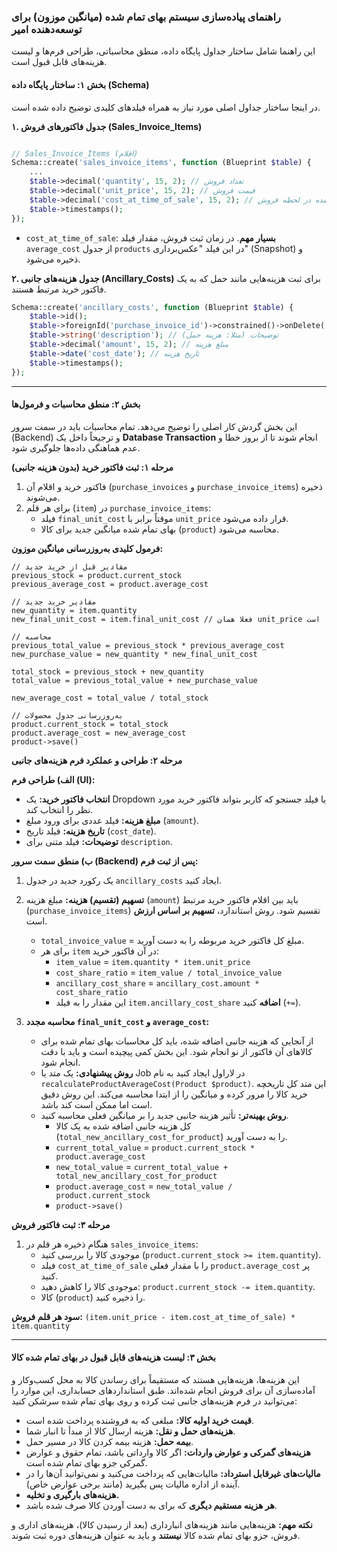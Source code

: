 ### **راهنمای پیاده‌سازی سیستم بهای تمام شده (میانگین موزون) برای توسعه‌دهنده امیر**

این راهنما شامل ساختار جداول پایگاه داده، منطق محاسباتی، طراحی فرم‌ها و لیست هزینه‌های قابل قبول است.

#### **بخش ۱: ساختار پایگاه داده (Schema)**

در اینجا ساختار جداول اصلی مورد نیاز به همراه فیلدهای کلیدی توضیح داده شده است.

**۱. جدول فاکتورهای فروش (Sales_Invoice_Items)**

```php

// Sales_Invoice_Items (اقلام)
Schema::create('sales_invoice_items', function (Blueprint $table) {
    ...
    $table->decimal('quantity', 15, 2); // تعداد فروش
    $table->decimal('unit_price', 15, 2); // قیمت فروش
    $table->decimal('cost_at_time_of_sale', 15, 2); // بهای تمام شده در لحظه فروش
    $table->timestamps();
});
```
*   `cost_at_time_of_sale`: **بسیار مهم**. در زمان ثبت فروش، مقدار فیلد `average_cost` از جدول `products` در این فیلد "عکس‌برداری" (Snapshot) و ذخیره می‌شود.

**۲. جدول هزینه‌های جانبی (Ancillary_Costs)**
برای ثبت هزینه‌هایی مانند حمل که به یک فاکتور خرید مرتبط هستند.

```php
Schema::create('ancillary_costs', function (Blueprint $table) {
    $table->id();
    $table->foreignId('purchase_invoice_id')->constrained()->onDelete('cascade');
    $table->string('description'); // توضیحات (مثلا: هزینه حمل)
    $table->decimal('amount', 15, 2); // مبلغ هزینه
    $table->date('cost_date'); // تاریخ هزینه
    $table->timestamps();
});
```

---

#### **بخش ۲: منطق محاسبات و فرمول‌ها**

این بخش گردش کار اصلی را توضیح می‌دهد. تمام محاسبات باید در سمت سرور (Backend) و ترجیحاً داخل یک **Database Transaction** انجام شوند تا از بروز خطا و عدم هماهنگی داده‌ها جلوگیری شود.

**مرحله ۱: ثبت فاکتور خرید (بدون هزینه جانبی)**

1.  فاکتور خرید و اقلام آن (`purchase_invoices` و `purchase_invoice_items`) ذخیره می‌شوند.
2.  برای هر قلم (`item`) در `purchase_invoice_items`:
    *   فیلد `final_unit_cost` موقتاً برابر با `unit_price` قرار داده می‌شود.
    *   بهای تمام شده میانگین جدید برای کالا (`product`) محاسبه می‌شود.

**فرمول کلیدی به‌روزرسانی میانگین موزون:**

```
// مقادیر قبل از خرید جدید
previous_stock = product.current_stock
previous_average_cost = product.average_cost

// مقادیر خرید جدید
new_quantity = item.quantity
new_final_unit_cost = item.final_unit_cost // فعلا همان unit_price است

// محاسبه
previous_total_value = previous_stock * previous_average_cost
new_purchase_value = new_quantity * new_final_unit_cost

total_stock = previous_stock + new_quantity
total_value = previous_total_value + new_purchase_value

new_average_cost = total_value / total_stock

// به‌روزرسانی جدول محصولات
product.current_stock = total_stock
product.average_cost = new_average_cost
product->save()
```

**مرحله ۲: طراحی و عملکرد فرم هزینه‌های جانبی**

**الف) طراحی فرم (UI):**
*   **انتخاب فاکتور خرید:** یک Dropdown یا فیلد جستجو که کاربر بتواند فاکتور خرید مورد نظر را انتخاب کند.
*   **مبلغ هزینه:** فیلد عددی برای ورود مبلغ (`amount`).
*   **تاریخ هزینه:** فیلد تاریخ (`cost_date`).
*   **توضیحات:** فیلد متنی برای `description`.

**ب) منطق سمت سرور (Backend) پس از ثبت فرم:**

1.  یک رکورد جدید در جدول `ancillary_costs` ایجاد کنید.
2.  **تسهیم (تقسیم) هزینه:** مبلغ هزینه (`amount`) باید بین اقلام فاکتور خرید مرتبط (`purchase_invoice_items`) تقسیم شود. روش استاندارد، **تسهیم بر اساس ارزش** است.
    *   `total_invoice_value` = مبلغ کل فاکتور خرید مربوطه را به دست آورید.
    *   برای هر `item` در آن فاکتور خرید:
        *   `item_value` = `item.quantity * item.unit_price`
        *   `cost_share_ratio` = `item_value / total_invoice_value`
        *   `ancillary_cost_share` = `ancillary_cost.amount * cost_share_ratio`
        *   این مقدار را به فیلد `item.ancillary_cost_share` **اضافه** کنید (`+=`).

3.  **محاسبه مجدد `final_unit_cost` و `average_cost`:**
    *   از آنجایی که هزینه جانبی اضافه شده، باید کل محاسبات بهای تمام شده برای کالاهای آن فاکتور از نو انجام شود. این بخش کمی پیچیده است و باید با دقت انجام شود.
    *   **روش پیشنهادی:** یک متد یا Job در لاراول ایجاد کنید به نام `recalculateProductAverageCost(Product $product)`. این متد کل تاریخچه خرید کالا را مرور کرده و میانگین را از ابتدا محاسبه می‌کند. این روش دقیق است اما ممکن است کند باشد.
    *   **روش بهینه‌تر:** تأثیر هزینه جانبی جدید را بر میانگین فعلی محاسبه کنید.
        *   کل هزینه جانبی اضافه شده به یک کالا (`total_new_ancillary_cost_for_product`) را به دست آورید.
        *   `current_total_value` = `product.current_stock * product.average_cost`
        *   `new_total_value` = `current_total_value + total_new_ancillary_cost_for_product`
        *   `product.average_cost` = `new_total_value / product.current_stock`
        *   `product->save()`

**مرحله ۳: ثبت فاکتور فروش**

1.  هنگام ذخیره هر قلم در `sales_invoice_items`:
    *   موجودی کالا را بررسی کنید (`product.current_stock >= item.quantity`).
    *   فیلد `cost_at_time_of_sale` را با مقدار فعلی `product.average_cost` پر کنید.
    *   موجودی کالا را کاهش دهید: `product.current_stock -= item.quantity`.
    *   کالا (`product`) را ذخیره کنید.

**سود هر قلم فروش:** `(item.unit_price - item.cost_at_time_of_sale) * item.quantity`

---

#### **بخش ۳: لیست هزینه‌های قابل قبول در بهای تمام شده کالا**

این هزینه‌ها، هزینه‌هایی هستند که مستقیماً برای رساندن کالا به محل کسب‌وکار و آماده‌سازی آن برای فروش انجام شده‌اند. طبق استانداردهای حسابداری، این موارد را می‌توانید در فرم هزینه‌های جانبی ثبت کرده و روی بهای تمام شده سرشکن کنید:

*   **قیمت خرید اولیه کالا:** مبلغی که به فروشنده پرداخت شده است.
*   **هزینه‌های حمل و نقل:** هزینه ارسال کالا از مبدأ تا انبار شما.
*   **بیمه حمل:** هزینه بیمه کردن کالا در مسیر حمل.
*   **هزینه‌های گمرکی و عوارض واردات:** اگر کالا وارداتی باشد، تمام حقوق و عوارض گمرکی جزو بهای تمام شده است.
*   **مالیات‌های غیرقابل استرداد:** مالیات‌هایی که پرداخت می‌کنید و نمی‌توانید آن‌ها را در آینده از اداره مالیات پس بگیرید (مانند برخی عوارض خاص).
*   **هزینه‌های بارگیری و تخلیه.**
*   **هر هزینه مستقیم دیگری** که برای به دست آوردن کالا صرف شده باشد.

**نکته مهم:** هزینه‌هایی مانند هزینه‌های انبارداری (بعد از رسیدن کالا)، هزینه‌های اداری و فروش، جزو بهای تمام شده کالا **نیستند** و باید به عنوان هزینه‌های دوره ثبت شوند.